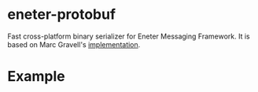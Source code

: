 # eneter-protobuf
Fast cross-platform binary serializer for Eneter Messaging Framework.
It is based on Marc Gravell's [implementation](https://github.com/protobuf-net/protobuf-net).

# Example

